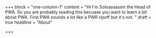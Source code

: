 +++
block = "one-column-1"
content = "Hi I'm Soloassassin the Head of PWA. So you are probably reading this becuase you want to learn a bit about PWA. First PWA sounds a lot like a PWR ripoff but it's not. "
draft = true
headline = "About"

+++
